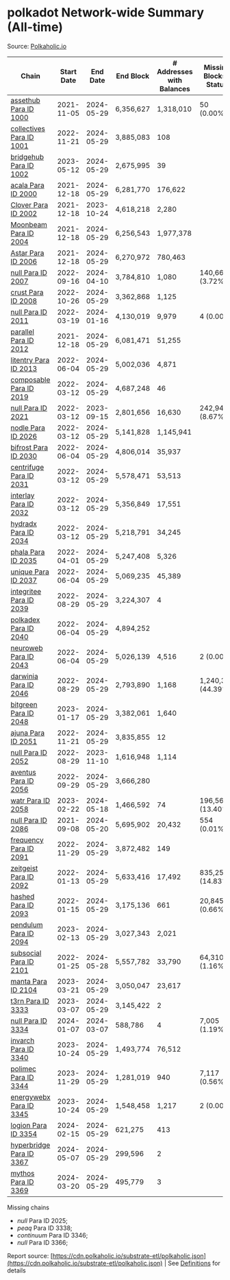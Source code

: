 # polkadot Network-wide Summary (All-time)

Source: [Polkaholic.io](https://polkaholic.io)


| Chain            | Start Date | End Date | End Block | # Addresses with Balances | Missing Blocks / Status |
| ---------------- | ---------- | ---------| --------- | ------------------------- | ----------------------- |
| [assethub Para ID 1000](/polkadot/1000-assethub) | 2021-11-05 | 2024-05-29 | 6,356,627 |  1,318,010 | 50 (0.00%)  |
| [collectives Para ID 1001](/polkadot/1001-collectives) | 2022-11-21 | 2024-05-29 | 3,885,083 |  108 |    |
| [bridgehub Para ID 1002](/polkadot/1002-bridgehub) | 2023-05-12 | 2024-05-29 | 2,675,995 |  39 |    |
| [acala Para ID 2000](/polkadot/2000-acala) | 2021-12-18 | 2024-05-29 | 6,281,770 |  176,622 |    |
| [Clover Para ID 2002](/polkadot/2002-clover) | 2021-12-18 | 2023-10-24 | 4,618,218 |  2,280 |    |
| [Moonbeam Para ID 2004](/polkadot/2004-moonbeam) | 2021-12-18 | 2024-05-29 | 6,256,543 |  1,977,378 |    |
| [Astar Para ID 2006](/polkadot/2006-astar) | 2021-12-18 | 2024-05-29 | 6,270,972 |  780,463 |    |
| [null Para ID 2007](/polkadot/2007-kapex) | 2022-09-16 | 2024-04-10 | 3,784,810 |  1,080 | 140,668 (3.72%)  |
| [crust Para ID 2008](/polkadot/2008-crust) | 2022-10-26 | 2024-05-29 | 3,362,868 |  1,125 |    |
| [null Para ID 2011](/polkadot/2011-equilibrium) | 2022-03-19 | 2024-01-16 | 4,130,019 |  9,979 | 4 (0.00%)  |
| [parallel Para ID 2012](/polkadot/2012-parallel) | 2021-12-18 | 2024-05-29 | 6,081,471 |  51,255 |    |
| [litentry Para ID 2013](/polkadot/2013-litentry) | 2022-06-04 | 2024-05-29 | 5,002,036 |  4,871 |    |
| [composable Para ID 2019](/polkadot/2019-composable) | 2022-03-12 | 2024-05-29 | 4,687,248 |  46 |    |
| [null Para ID 2021](/polkadot/2021-efinity) | 2022-03-12 | 2023-09-15 | 2,801,656 |  16,630 | 242,949 (8.67%)  |
| [nodle Para ID 2026](/polkadot/2026-nodle) | 2022-03-12 | 2024-05-29 | 5,141,828 |  1,145,941 |    |
| [bifrost Para ID 2030](/polkadot/2030-bifrost) | 2022-06-04 | 2024-05-29 | 4,806,014 |  35,937 |    |
| [centrifuge Para ID 2031](/polkadot/2031-centrifuge) | 2022-03-12 | 2024-05-29 | 5,578,471 |  53,513 |    |
| [interlay Para ID 2032](/polkadot/2032-interlay) | 2022-03-12 | 2024-05-29 | 5,356,849 |  17,551 |    |
| [hydradx Para ID 2034](/polkadot/2034-hydradx) | 2022-03-12 | 2024-05-29 | 5,218,791 |  34,245 |    |
| [phala Para ID 2035](/polkadot/2035-phala) | 2022-04-01 | 2024-05-29 | 5,247,408 |  5,326 |    |
| [unique Para ID 2037](/polkadot/2037-unique) | 2022-06-04 | 2024-05-29 | 5,069,235 |  45,389 |    |
| [integritee Para ID 2039](/polkadot/2039-integritee) | 2022-08-29 | 2024-05-29 | 3,224,307 |  4 |    |
| [polkadex Para ID 2040](/polkadot/2040-polkadex) | 2022-06-04 | 2024-05-29 | 4,894,252 |   |    |
| [neuroweb Para ID 2043](/polkadot/2043-neuroweb) | 2022-06-04 | 2024-05-29 | 5,026,139 |  4,516 | 2 (0.00%)  |
| [darwinia Para ID 2046](/polkadot/2046-darwinia) | 2022-08-29 | 2024-05-29 | 2,793,890 |  1,168 | 1,240,326 (44.39%)  |
| [bitgreen Para ID 2048](/polkadot/2048-bitgreen) | 2023-01-17 | 2024-05-29 | 3,382,061 |  1,640 |    |
| [ajuna Para ID 2051](/polkadot/2051-ajuna) | 2022-11-21 | 2024-05-29 | 3,835,855 |  12 |    |
| [null Para ID 2052](/polkadot/2052-polkadot-parathread-2052) | 2022-08-29 | 2023-11-10 | 1,616,948 |  1,114 |    |
| [aventus Para ID 2056](/polkadot/2056-aventus) | 2022-09-29 | 2024-05-29 | 3,666,280 |   |    |
| [watr Para ID 2058](/polkadot/2058-watr) | 2023-02-22 | 2024-05-18 | 1,466,592 |  74 | 196,567 (13.40%)  |
| [null Para ID 2086](/polkadot/2086-kilt) | 2021-09-08 | 2024-05-20 | 5,695,902 |  20,432 | 554 (0.01%)  |
| [frequency Para ID 2091](/polkadot/2091-frequency) | 2022-11-29 | 2024-05-29 | 3,872,482 |  149 |    |
| [zeitgeist Para ID 2092](/polkadot/2092-zeitgeist) | 2022-01-13 | 2024-05-29 | 5,633,416 |  17,492 | 835,250 (14.83%)  |
| [hashed Para ID 2093](/polkadot/2093-hashed) | 2022-01-15 | 2024-05-29 | 3,175,136 |  661 | 20,845 (0.66%)  |
| [pendulum Para ID 2094](/polkadot/2094-pendulum) | 2023-02-13 | 2024-05-29 | 3,027,343 |  2,021 |    |
| [subsocial Para ID 2101](/polkadot/2101-subsocial) | 2022-01-25 | 2024-05-28 | 5,557,782 |  33,790 | 64,310 (1.16%)  |
| [manta Para ID 2104](/polkadot/2104-manta) | 2023-03-21 | 2024-05-29 | 3,050,047 |  23,617 |    |
| [t3rn Para ID 3333](/polkadot/3333-t3rn) | 2023-03-07 | 2024-05-29 | 3,145,422 |  2 |    |
| [null Para ID 3334](/polkadot/3334-polkadot-parathread-3334) | 2024-01-07 | 2024-03-07 | 588,786 |  4 | 7,005 (1.19%)  |
| [invarch Para ID 3340](/polkadot/3340-invarch) | 2023-10-24 | 2024-05-29 | 1,493,774 |  76,512 |    |
| [polimec Para ID 3344](/polkadot/3344-polimec) | 2023-11-29 | 2024-05-29 | 1,281,019 |  940 | 7,117 (0.56%)  |
| [energywebx Para ID 3345](/polkadot/3345-energywebx) | 2023-10-24 | 2024-05-29 | 1,548,458 |  1,217 | 2 (0.00%)  |
| [logion Para ID 3354](/polkadot/3354-logion) | 2024-02-15 | 2024-05-29 | 621,275 |  413 |    |
| [hyperbridge Para ID 3367](/polkadot/3367-hyperbridge) | 2024-05-07 | 2024-05-29 | 299,596 |  2 |    |
| [mythos Para ID 3369](/polkadot/3369-mythos) | 2024-03-20 | 2024-05-29 | 495,779 |  3 |    |

Missing chains


* *null* Para ID 2025; 
* *peaq* Para ID 3338; 
* *continuum* Para ID 3346; 
* *null* Para ID 3366; 

Report source: [https://cdn.polkaholic.io/substrate-etl/polkaholic.json](https://cdn.polkaholic.io/substrate-etl/polkaholic.json) | See [Definitions](/DEFINITIONS.md) for details
